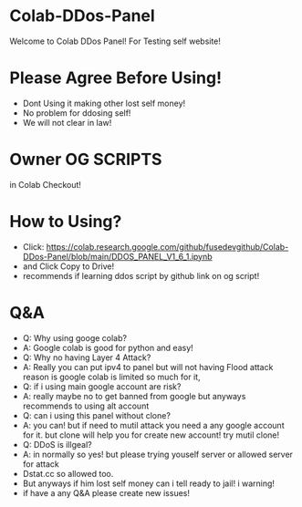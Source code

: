 # Colab-DDos-Panel
Welcome to Colab DDos Panel! For Testing self website!
# Please Agree Before Using!
* Dont Using it making other lost self money!
* No problem for ddosing self!
* We will not clear in law!
# Owner OG SCRIPTS
in Colab Checkout!
# How to Using?
* Click: https://colab.research.google.com/github/fusedevgithub/Colab-DDos-Panel/blob/main/DDOS_PANEL_V1_6_1.ipynb
* and Click Copy to Drive!
* recommends if learning ddos script by github link on og script!
# Q&A
* Q: Why using googe colab?
* A: Google colab is good for python and easy!
* Q: Why no having Layer 4 Attack?
* A: Really you can put ipv4 to panel but will not having Flood attack reason is google colab is limited so much for it,
* Q: if i using main google account are risk?
* A: really maybe no to get banned from google but anyways recommends to using alt account
* Q: can i using this panel without clone?
* A: you can! but if need to mutil attack you need a any google account for it. but clone will help you for create new account! try mutil clone!
* Q: DDoS is illgeal?
* A: in normally so yes! but please trying youself server or allowed server for attack
* Dstat.cc so allowed too.
* But anyways if him lost self money can i tell ready to jail! i warning!
* if have a any Q&A please create new issues!
